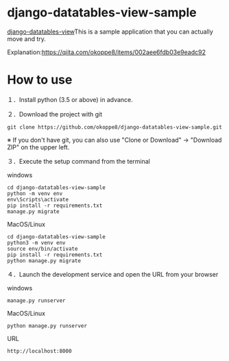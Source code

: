 # django-datatables-view-sample

[django-datatables-view](https://pypi.org/project/django-datatables-view/)This is a sample application that you can actually move and try.

Explanation:https://qiita.com/okoppe8/items/002aee6fdb03e9eadc92

# How to use

１．Install python (3.5 or above) in advance.

２．Download the project with git

```
git clone https://github.com/okoppe8/django-datatables-view-sample.git
```

※ If you don't have git, you can also use "Clone or Download" → "Download ZIP" on the upper left.

３．Execute the setup command from the terminal

windows

```
cd django-datatables-view-sample
python -m venv env
env\Scripts\activate
pip install -r requirements.txt
manage.py migrate
```

MacOS/Linux

```
cd django-datatables-view-sample
python3 -m venv env
source env/bin/activate
pip install -r requirements.txt
python manage.py migrate
```

４．Launch the development service and open the URL from your browser

windows

```
manage.py runserver
```

MacOS/Linux

```
python manage.py runserver
```

URL

```
http://localhost:8000
```
